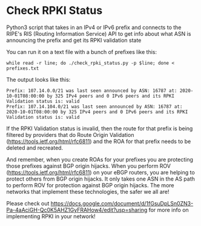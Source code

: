 # Check RPKI Status
Python3 script that takes in an IPv4 or IPv6 prefix and connects to the RIPE's RIS (Routing Information Service) API to get info about what ASN is announcing the prefix and get its RPKI validation state

You can run it on a text file with a bunch of prefixes like this: 
```
while read -r line; do ./check_rpki_status.py -p $line; done < prefixes.txt
```
The output looks like this:
```
Prefix: 107.14.0.0/21 was last seen announced by ASN: 16787 at: 2020-10-01T08:00:00 by 325 IPv4 peers and 0 IPv6 peers and its RPKI Validation status is: valid
Prefix: 107.14.104.0/21 was last seen announced by ASN: 16787 at: 2020-10-01T08:00:00 by 325 IPv4 peers and 0 IPv6 peers and its RPKI Validation status is: valid
```

If the RPKI Validation status is invalid, then the route for that prefix is being filtered by providers that do Route Origin Validation (https://tools.ietf.org/html/rfc6811) and the ROA for that prefix needs to be deleted and recreated.

And remember, when you create ROAs for your prefixes you are protecting those prefixes against BGP origin hijacks. When you perform ROV (https://tools.ietf.org/html/rfc6811) on your eBGP routers, you are helping to protect others from BGP origin hijacks. It only takes one ASN in the AS path to perform ROV for protection against BGP origin hijacks. The more networks that implement these technologies, the safer we all are!

Please check out https://docs.google.com/document/d/1fGsuDpLSn0ZN3-Pa-4aAciGH-Qc0K5AHZ1GyFRAHow4/edit?usp=sharing for more info on implementing RPKI in your network!
